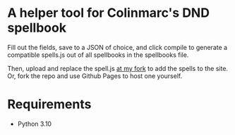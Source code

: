 # A helper tool for Colinmarc's DND spellbook
Fill out the fields, save to a JSON of choice, and click compile to generate a compatible spells.js out of all spellbooks in the spellbooks file.

Then, upload and replace the spell.js [at my fork](https://github.com/dino-inc/DNDSpells) to add the spells to the site. Or, fork the repo and use Github Pages to host one yourself.

# Requirements
<ul>
  <li>Python 3.10</li>
</ul>
